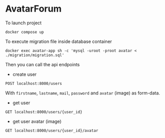 # AvatarForum


To launch project
```
docker compose up
```

To execute migration file inside database container
```
docker exec avatar-app sh -c 'mysql -uroot -proot avatar < ./migration/migration.sql'
```

Then you can call the api endpoints
* create user
```
POST localhost:8000/users
```
With `firstname`, `lastname`, 
`mail`, `password` and `avatar` (image)
as form-data.

* get user
```
GET localhost:8000/users/{user_id}
```

* get user avatar (image)
```
GET localhost:8000/users/{user_id}/avatar
```
